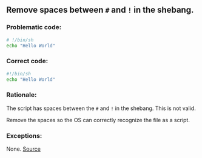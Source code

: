 ## Remove spaces between `#` and `!` in the shebang.

### Problematic code:

```sh
# !/bin/sh
echo "Hello World"
```

### Correct code:

```sh
#!/bin/sh
echo "Hello World"
```
### Rationale:

The script has spaces between the `#` and `!` in the shebang. This is not valid.

Remove the spaces so the OS can correctly recognize the file as a script.

### Exceptions:

None.
[Source](https://github.com/koalaman/shellcheck/wiki/SC1115)

